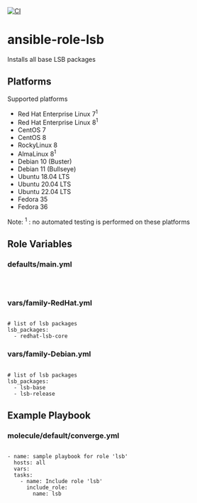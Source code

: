 [![CI](https://github.com/de-it-krachten/ansible-role-lsb/workflows/CI/badge.svg?event=push)](https://github.com/de-it-krachten/ansible-role-lsb/actions?query=workflow%3ACI)


# ansible-role-lsb

Installs all base LSB packages

## Platforms

Supported platforms

- Red Hat Enterprise Linux 7<sup>1</sup>
- Red Hat Enterprise Linux 8<sup>1</sup>
- CentOS 7
- CentOS 8
- RockyLinux 8
- AlmaLinux 8<sup>1</sup>
- Debian 10 (Buster)
- Debian 11 (Bullseye)
- Ubuntu 18.04 LTS
- Ubuntu 20.04 LTS
- Ubuntu 22.04 LTS
- Fedora 35
- Fedora 36

Note:
<sup>1</sup> : no automated testing is performed on these platforms

## Role Variables
### defaults/main.yml
<pre><code>

</pre></code>

### vars/family-RedHat.yml
<pre><code>
# list of lsb packages 
lsb_packages:
  - redhat-lsb-core
</pre></code>

### vars/family-Debian.yml
<pre><code>
# list of lsb packages 
lsb_packages:
  - lsb-base
  - lsb-release
</pre></code>



## Example Playbook
### molecule/default/converge.yml
<pre><code>
- name: sample playbook for role 'lsb'
  hosts: all
  vars:
  tasks:
    - name: Include role 'lsb'
      include_role:
        name: lsb
</pre></code>
